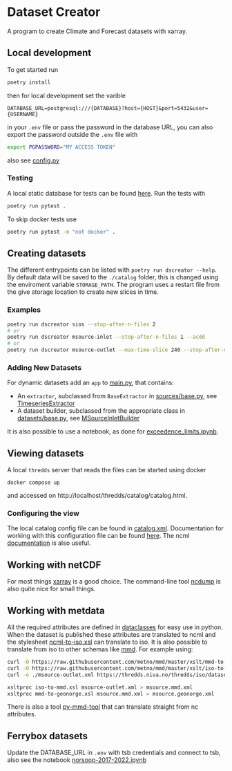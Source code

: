 # Dataset Creator

A program to create Climate and Forecast datasets with xarray.

## Local development

To get started run

```bash
poetry install
```

then for local development set the varible

```.env
DATABASE_URL=postgresql:///{DATABASE}?host={HOST}&port=5432&user={USERNAME}
```

in your `.env` file or pass the password in the database URL, you can also export the password outside the `.env` file with

```bash
export PGPASSWORD="MY ACCESS TOKEN"
```

also see [config.py](./dscreator/config.py)

### Testing

A local static database for tests can be found [here](./tests/data/README.md). Run the tests with

```bash
poetry run pytest .
```

To skip docker tests use

```bash
poetry run pytest -m "not docker" .
```

## Creating datasets

The different entrypoints can be listed with `poetry run dscreator --help`. By default data will be saved to the `./catalog` folder, this is changed using the enviroment variable `STORAGE_PATH`. The program uses a restart file from the give storage location to create new slices in time.

### Examples

```bash
poetry run dscreator sios --stop-after-n-files 2
# or
poetry run dscreator msource-inlet --stop-after-n-files 1 --acdd
# or
poetry run dscreator msource-outlet --max-time-slice 240 --stop-after-n-files 2 --acdd
```

### Adding New Datasets

For dynamic datasets add an `app` to [main.py](./dscreator/main.py), that contains:

- An `extractor`, subclassed from `BaseExtractor` in [sources/base.py](./dscreator/sources/base.py), see [TimeseriesExtractor](./dscreator/sources/odm2/extractor.py)
- A dataset builder, subclassed from the appropriate class in [datasets/base.py](./dscreator/datasets/base.py), see [MSourceInletBuilder](./dscreator/datasets/timeseries/msource.py)

It is also possible to use a notebook, as done for [exceedence_limits.ipynb](notebooks/exceedence_limits.ipynb).

## Viewing datasets

A local `thredds` server that reads the files can be started using docker

```base
docker compose up
```

and accessed on http://localhost/thredds/catalog/catalog.html.

### Configuring the view

The local catalog config file can be found in [catalog.xml](./catalog/catalog.xml). Documentation for working with this configuration file can be found [here](https://docs.unidata.ucar.edu/tds/current/userguide/basic_config_catalog.html). The ncml [documentation](https://docs.unidata.ucar.edu/netcdf-java/current/userguide/basic_ncml_tutorial.html) is also useful.

## Working with netCDF

For most things [xarray](https://docs.xarray.dev/en/stable/) is a good choice. The command-line tool [ncdump](https://www.unidata.ucar.edu/software/netcdf/workshops/2011/utilities/Ncdump.html) is also quite nice for small things.


## Working with metdata

All the required attributes are defined in [dataclasses](./dscreator/cfarray/attributes.py) for easy use in python. When the dataset is published these attributes are translated to ncml and the stylesheet [ncml-to-iso.xsl](./catalog/ncml-to-iso.xsl) can translate to iso. It is also possible to translate from iso to other schemas like [mmd](https://github.com/metno/mmd/tree/master/xslt). For example using:
 
```bash
curl -O https://raw.githubusercontent.com/metno/mmd/master/xslt/mmd-to-geonorge.xsl
curl -O https://raw.githubusercontent.com/metno/mmd/master/xslt/iso-to-mmd.xsl
curl -o ./msource-outlet.xml https://thredds.niva.no/thredds/iso/datasets/msource-outlet.nc?catalog=file:/usr/local/tomcat/content/thredds/subcatalogs/loggers.xml&dataset=4b123377-e0a6-4c7e-b466-2f8a3199bc86

xsltproc iso-to-mmd.xsl msource-outlet.xml > msource.mmd.xml
xsltproc mmd-to-geonorge.xsl msource.mmd.xml > msource.geonorge.xml

```

There is also a tool [py-mmd-tool](https://github.com/metno/py-mmd-tools) that can translate straight from nc attributes.

## Ferrybox datasets

Update the DATABASE_URL in `.env` with tsb credentials and connect to tsb,
also see the notebook [norsoop-2017-2022.ipynb](./notebooks/norsoop-2017-2022.ipynb)